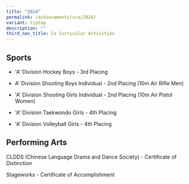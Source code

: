 ```yaml
---
title: "2024"
permalink: /achievements/cca/2024/
variant: tiptap
description: ""
third_nav_title: Co Curricular Activities
---
```

<h2>Sports</h2>
<ul data-tight="true" class="tight">
<li>
<p>'A' Division Hockey Boys - 3rd Placing</p>
</li>
<li>
<p>A' Division Shooting Boys Individual - 2nd Placing (10m Air Rifle Men)</p>
</li>
<li>
<p>'A' Division Shooting Girls Individual - 2nd Placing (10m Air Pistol Women)</p>
</li>
<li>
<p>'A' Division Taekwondo Girls - 4th Placing</p>
</li>
<li>
<p>'A' Division Volleyball Girls - 4th Placing</p>
</li>
</ul>
<h2>Performing Arts</h2>
<p></p>
<p></p>
<p>CLDDS (Chinese Language Drama and Dance Society) - Certificate of Distinction</p>
<p>Stageworks - Certificate of Accomplishment</p>